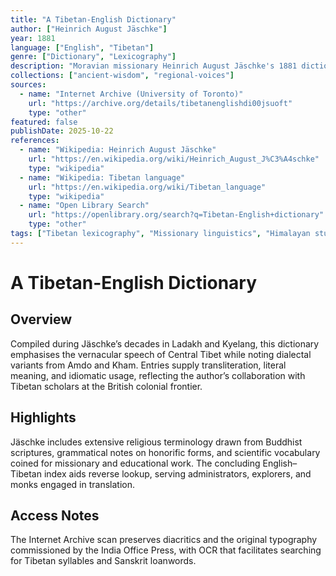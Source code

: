 ```yaml
---
title: "A Tibetan-English Dictionary"
author: ["Heinrich August Jäschke"]
year: 1881
language: ["English", "Tibetan"]
genre: ["Dictionary", "Lexicography"]
description: "Moravian missionary Heinrich August Jäschke's 1881 dictionary catalogues spoken Tibetan vocabulary with English equivalents based on decades of linguistic work in Ladakh and Tibet. This pioneering lexicographic work enabled Western scholarly access to Tibetan Buddhist texts and facilitated missionary translation efforts, remaining influential despite being superseded by later dictionaries incorporating literary Tibetan and expanded coverage."
collections: ["ancient-wisdom", "regional-voices"]
sources:
  - name: "Internet Archive (University of Toronto)"
    url: "https://archive.org/details/tibetanenglishdi00jsuoft"
    type: "other"
featured: false
publishDate: 2025-10-22
references:
  - name: "Wikipedia: Heinrich August Jäschke"
    url: "https://en.wikipedia.org/wiki/Heinrich_August_J%C3%A4schke"
    type: "wikipedia"
  - name: "Wikipedia: Tibetan language"
    url: "https://en.wikipedia.org/wiki/Tibetan_language"
    type: "wikipedia"
  - name: "Open Library Search"
    url: "https://openlibrary.org/search?q=Tibetan-English+dictionary"
    type: "other"
tags: ["Tibetan lexicography", "Missionary linguistics", "Himalayan studies", "Bilingual dictionaries"]
---
```


# A Tibetan-English Dictionary

## Overview
Compiled during Jäschke’s decades in Ladakh and Kyelang, this dictionary emphasises the vernacular speech of Central Tibet while noting dialectal variants from Amdo and Kham. Entries supply transliteration, literal meaning, and idiomatic usage, reflecting the author’s collaboration with Tibetan scholars at the British colonial frontier.

## Highlights
Jäschke includes extensive religious terminology drawn from Buddhist scriptures, grammatical notes on honorific forms, and scientific vocabulary coined for missionary and educational work. The concluding English–Tibetan index aids reverse lookup, serving administrators, explorers, and monks engaged in translation.

## Access Notes
The Internet Archive scan preserves diacritics and the original typography commissioned by the India Office Press, with OCR that facilitates searching for Tibetan syllables and Sanskrit loanwords.
